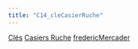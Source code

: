 ```yaml
---
title: "C14_cleCasierRuche"
---
```


[Clés](notes/equipements/cles/C_Clés.md) [Casiers Ruche](notes/equipements/consommables/C_CasierRuche.md) [fredericMercader](notes/equipements/utilisateurs/fredericMercader.md)